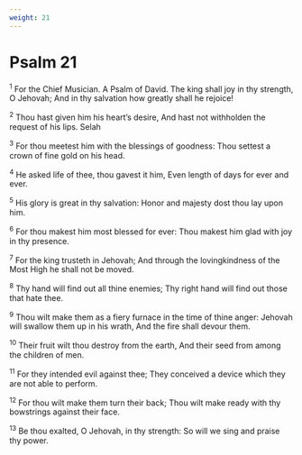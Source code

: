 ```yaml
---
weight: 21
---
```


# Psalm 21

<sup>1</sup> For the Chief Musician. A Psalm of David. The king shall joy in thy strength, O Jehovah; And in thy salvation how greatly shall he rejoice! 

<sup>2</sup> Thou hast given him his heart’s desire, And hast not withholden the request of his lips. Selah 

<sup>3</sup> For thou meetest him with the blessings of goodness: Thou settest a crown of fine gold on his head. 

<sup>4</sup> He asked life of thee, thou gavest it him, Even length of days for ever and ever. 

<sup>5</sup> His glory is great in thy salvation: Honor and majesty dost thou lay upon him. 

<sup>6</sup> For thou makest him most blessed for ever: Thou makest him glad with joy in thy presence. 

<sup>7</sup> For the king trusteth in Jehovah; And through the lovingkindness of the Most High he shall not be moved. 

<sup>8</sup> Thy hand will find out all thine enemies; Thy right hand will find out those that hate thee. 

<sup>9</sup> Thou wilt make them as a fiery furnace in the time of thine anger: Jehovah will swallow them up in his wrath, And the fire shall devour them. 

<sup>10</sup> Their fruit wilt thou destroy from the earth, And their seed from among the children of men. 

<sup>11</sup> For they intended evil against thee; They conceived a device which they are not able to perform. 

<sup>12</sup> For thou wilt make them turn their back; Thou wilt make ready with thy bowstrings against their face. 

<sup>13</sup> Be thou exalted, O Jehovah, in thy strength: So will we sing and praise thy power. 


